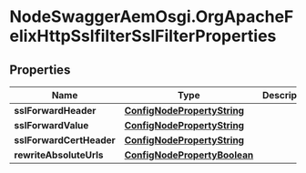 # NodeSwaggerAemOsgi.OrgApacheFelixHttpSslfilterSslFilterProperties

## Properties

Name | Type | Description | Notes
------------ | ------------- | ------------- | -------------
**sslForwardHeader** | [**ConfigNodePropertyString**](ConfigNodePropertyString.md) |  | [optional] 
**sslForwardValue** | [**ConfigNodePropertyString**](ConfigNodePropertyString.md) |  | [optional] 
**sslForwardCertHeader** | [**ConfigNodePropertyString**](ConfigNodePropertyString.md) |  | [optional] 
**rewriteAbsoluteUrls** | [**ConfigNodePropertyBoolean**](ConfigNodePropertyBoolean.md) |  | [optional] 


